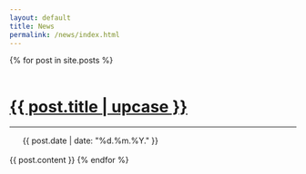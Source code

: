 ```yaml
---
layout: default
title: News
permalink: /news/index.html
---
```





<div class="newsentries">
  {% for post in site.posts %}
  <a href="/scalameter/{{ post.url }}">
    <br/>
    <br/>
    <h1 class="newstitle">
      {{ post.title | upcase }}
    </h1>
  </a>
  <hr class="newstitle"/>
  <div class="newsinfo">
    <img width="15" height="15" src="/pc2/resources/images/calendar.png"/>&nbsp; {{ post.date | date: "%d.%m.%Y." }}
  </div> 
  <br/>
  {{ post.content }}
  {% endfor %}
</div>






